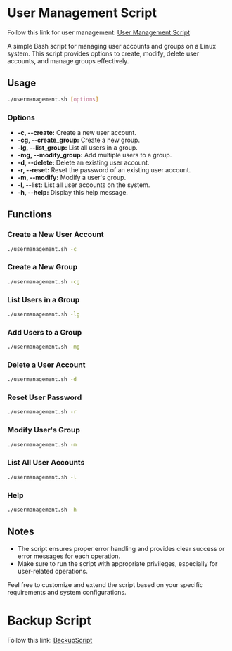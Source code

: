 # User Management Script

Follow this link for user management: [User Management Script](https://www.rakibulinux.com/blogs/simplifying-user-management-on-linux-with-a-bash-script)

A simple Bash script for managing user accounts and groups on a Linux system. This script provides options to create, modify, delete user accounts, and manage groups effectively.

## Usage

```bash
./usermanagement.sh [options]
```

### Options

- **-c, --create:** Create a new user account.
- **-cg, --create_group:** Create a new group.
- **-lg, --list_group:** List all users in a group.
- **-mg, --modify_group:** Add multiple users to a group.
- **-d, --delete:** Delete an existing user account.
- **-r, --reset:** Reset the password of an existing user account.
- **-m, --modify:** Modify a user's group.
- **-l, --list:** List all user accounts on the system.
- **-h, --help:** Display this help message.

## Functions

### Create a New User Account

```bash
./usermanagement.sh -c
```

### Create a New Group

```bash
./usermanagement.sh -cg
```

### List Users in a Group

```bash
./usermanagement.sh -lg
```

### Add Users to a Group

```bash
./usermanagement.sh -mg
```

### Delete a User Account

```bash
./usermanagement.sh -d
```

### Reset User Password

```bash
./usermanagement.sh -r
```

### Modify User's Group

```bash
./usermanagement.sh -m
```

### List All User Accounts

```bash
./usermanagement.sh -l
```

### Help

```bash
./usermanagement.sh -h
```

## Notes

- The script ensures proper error handling and provides clear success or error messages for each operation.
- Make sure to run the script with appropriate privileges, especially for user-related operations.

Feel free to customize and extend the script based on your specific requirements and system configurations.

# Backup Script

Follow this link: [BackupScript](https://www.rakibulinux.com/blogs/complete-guide-to-linux-backup-how-to-backup-system-files-and-databases)
